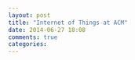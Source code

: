```yaml
---
layout: post
title: "Internet of Things at ACM"
date: 2014-06-27 18:08
comments: true
categories: 
---
```

